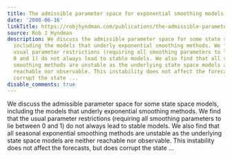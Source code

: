 ```yaml
---
title: The admissible parameter space for exponential smoothing models
date: '2008-06-16'
linkTitle: https://robjhyndman.com/publications/the-admissible-parameter-space-for-exponential-smoothing-models/
source: Rob J Hyndman
description: We discuss the admissible parameter space for some state space models,
  including the models that underly exponential smoothing methods. We find that the
  usual parameter restrictions (requiring all smoothing parameters to lie between
  0 and 1) do not always lead to stable models. We also find that all seasonal exponential
  smoothing methods are unstable as the underlying state space models are neither
  reachable nor observable. This instability does not affect the forecasts, but does
  corrupt the state ...
disable_comments: true
---
```

We discuss the admissible parameter space for some state space models, including the models that underly exponential smoothing methods. We find that the usual parameter restrictions (requiring all smoothing parameters to lie between 0 and 1) do not always lead to stable models. We also find that all seasonal exponential smoothing methods are unstable as the underlying state space models are neither reachable nor observable. This instability does not affect the forecasts, but does corrupt the state ...